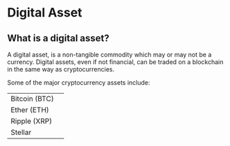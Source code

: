 # Digital Asset

## **What is a digital asset?**

A digital asset, is a non-tangible commodity which may or may not be a currency. Digital assets, even if not financial, can be traded on a blockchain in the same way as cryptocurrencies.

Some of the major cryptocurrency assets include: 

|  |  |
| :--- | :--- |
| Bitcoin \(BTC\) |  |
| Ether \(ETH\)  |  |
| Ripple \(XRP\)  |  |
| Stellar |  |



